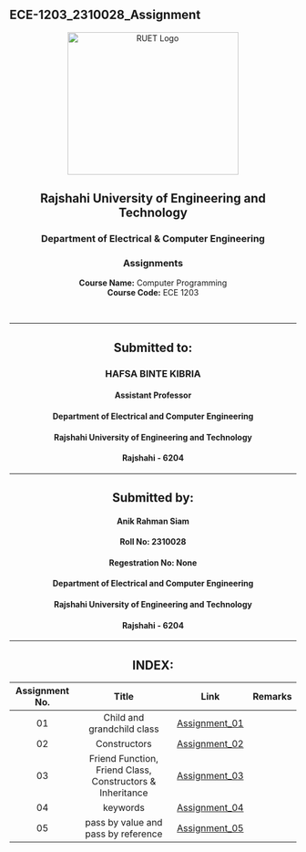 ## ECE-1203_2310028_Assignment
<div align="center">

</div>

<p align="center">
  <img src="https://github.com/user-attachments/assets/18531be8-2a84-4bea-9027-5f1c40549dfa" alt="RUET Logo" style="width:300px;height:250px;">
</p>

<div align="center">
  
  ## **Rajshahi University of Engineering and Technology** <br> 
  ### **Department of Electrical & Computer Engineering**
  ### **Assignments**<br>
  **Course Name:** Computer Programming<br>
  **Course Code:** ECE 1203
</div>
<br>
<div align="center">

---  
##  Submitted to: 

### **HAFSA BINTE KIBRIA**
#### Assistant Professor
#### Department of Electrical and Computer Engineering
#### Rajshahi University of Engineering and Technology
#### Rajshahi - 6204

---

## Submitted by:

#### **Anik Rahman Siam**
#### Roll No: 2310028
#### Regestration No: None
#### Department of Electrical and Computer Engineering
#### Rajshahi University of Engineering and Technology
#### Rajshahi - 6204

---
</div>

<div align="center">
  
## INDEX:

| Assignment No. | Title | Link | Remarks |
| :---: | :---: | :---: | :---: |
| 01 | Child and grandchild class | [Assignment_01](https://github.com/Nimda6720/ECE-1203_2310028/blob/main/Assignment_1.md)
| 02 | Constructors | [Assignment_02](https://github.com/Nimda6720/ECE-1203_2310028/blob/main/Assignment_2.md) |       |
| 03 | Friend Function, Friend Class, Constructors & Inheritance | [Assignment_03](https://github.com/Nimda6720/ECE-1203_2310028/blob/main/Assignment_3.md)|  | 
| 04 | keywords | [Assignment_04](https://github.com/Nimda6720/ECE-1203_2310028/tree/main) |  |
| 05 | pass by value and pass by reference | [Assignment_05]() |  |

</div>
